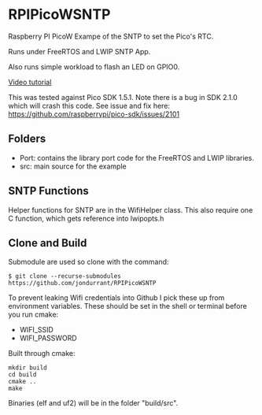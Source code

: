 # RPIPicoWSNTP
Raspberry PI PicoW Exampe of the SNTP to set the Pico's RTC.

Runs under FreeRTOS and LWIP SNTP App.

Also runs simple workload to flash an LED on GPIO0.

[Video tutorial](https://youtu.be/Xv8yHjFRB08)

This was tested against Pico SDK 1.5.1. Note there is a bug in SDK 2.1.0 which will crash this code. See issue and fix here: https://github.com/raspberrypi/pico-sdk/issues/2101

## Folders

+ Port: contains the library port code for the FreeRTOS and LWIP libraries. 
+ src: main source for the example

## SNTP Functions
Helper functions for SNTP are in the WifiHelper class. This also require one C function, which gets reference into  lwipopts.h

## Clone and Build
Submodule are used so clone with the command:
```
$ git clone --recurse-submodules https://github.com/jondurrant/RPIPicoWSNTP
```

To prevent leaking Wifi credentials into Github I pick these up from environment variables. These should be set in the shell or terminal before you run cmake:
+ WIFI_SSID
+ WIFI_PASSWORD

Built through cmake:
```
mkdir build
cd build
cmake ..
make
```

Binaries (elf and uf2) will be in the folder "build/src".
